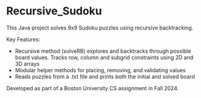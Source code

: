 # Recursive_Sudoku

This Java project solves 9x9 Sudoku puzzles using recursive backtracking. 

Key Features: 
* Recursive method (solveRB) explores and backtracks through possible board values. Tracks row, column and subgrid constraints using 2D and 3D arrays
* Modular helper methods for placing, removing, and validating values
* Reads puzzles from a .txt file and prints both the initial and solved board

Developed as part of a Boston University CS assignment in Fall 2024.
